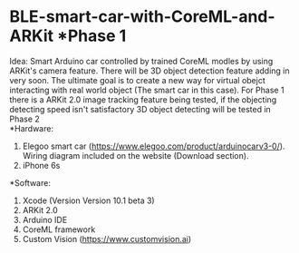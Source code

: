 # BLE-smart-car-with-CoreML-and-ARKit *Phase 1
Idea: Smart Arduino car controlled by trained CoreML modles by using ARKit's camera feature. There will be 3D object detection feature adding in very soon. The ultimate goal is to create a new way for virtual obejct interacting with real world object (The smart car in this case). For Phase 1 there is a ARKit 2.0 image tracking feature being tested, if the objecting detecting speed isn't satisfactory 3D object detecting will be tested in Phase 2  
*Hardware:
1. Elegoo smart car (https://www.elegoo.com/product/arduinocarv3-0/). Wiring diagram included on the website (Download section).
2. iPhone 6s 

*Software:
1. Xcode (Version Version 10.1 beta 3)
2. ARKit 2.0
3. Arduino IDE
4. CoreML framework 
5. Custom Vision (https://www.customvision.ai)
